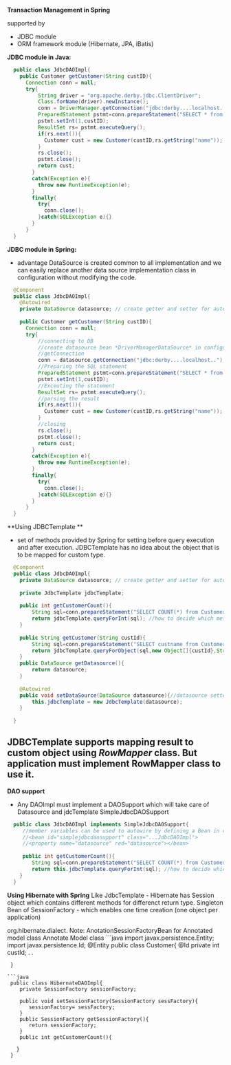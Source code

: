 **Transaction Management in Spring**

supported by
  - JDBC module
  - ORM framework module (Hibernate, JPA, iBatis)
  
**JDBC module in Java:**
```java
  public class JdbcDAOImpl{
    public Customer getCustomer(String custID){
      Connection conn = null;
      try{
          String driver = "org.apache.derby.jdbc.ClientDriver";
          Class.forName(driver).newInstance();
          conn = DriverManager.getConnection("jdbc:derby....localhost..");
          PreparedStatement pstmt=conn.prepareStatement("SELECT * from Customer where id =?");
          pstmt.setInt(1,custID);
          ResultSet rs= pstmt.executeQuery();
          if(rs.next()){
            Customer cust = new Customer(custID,rs.getString("name"));
          }
          rs.close();
          pstmt.close();
          return cust;
        }
        catch(Exception e){
          throw new RuntimeException(e);
        }
        finally{
          try{
            conn.close();
          }catch(SQLException e){}
        }
      }
  }
```
**JDBC module in Spring:**
  - advantage DataSource is created common to all implementation and we can easily replace another data source implementation class in configuration without modifying the code.
  
```java
  @Component
  public class JdbcDAOImpl{
    @Autowired
    private DataSource datasource; // create getter and setter for autowiring
    
    public Customer getCustomer(String custID){
      Connection conn = null;
      try{
          //connecting to DB
          //create datasource bean *DriverManagerDataSource* in configuration file and driverclass and url is specified in it.
          //getConnection
          conn = datasource.getConnection("jdbc:derby....localhost..");
          //Preparing the SQL statement
          PreparedStatement pstmt=conn.prepareStatement("SELECT * from Customer where id =?");
          pstmt.setInt(1,custID);
          //Exceuting the statement
          ResultSet rs= pstmt.executeQuery();
          //parsing the result
          if(rs.next()){
            Customer cust = new Customer(custID,rs.getString("name"));
          }
          //closing
          rs.close();
          pstmt.close();
          return cust;
        }
        catch(Exception e){
          throw new RuntimeException(e);
        }
        finally{
          try{
            conn.close();
          }catch(SQLException e){}
        }
      }
  }
```
**Using JDBCTemplate **
- set of methods provided by Spring for setting before query execution and after execution.
JDBCTemplate has no idea about the object that is to be mapped for custom type.
```java
  @Component
  public class JdbcDAOImpl{
    private DataSource datasource; // create getter and setter for autowiring
  
    private JdbcTemplate jdbcTemplate;
    
    public int getCustomerCount(){
        String sql=conn.prepareStatement("SELECT COUNT(*) from Customer");
        return jdbcTemplate.queryForInt(sql); //how to decide which method to be called - Using method given below in getCustomer()
    }
    
    public String getCustomer(String custId){
        String sql=conn.prepareStatement("SELECT custname from Customer where custId=?");
        return jdbcTemplate.queryForObject(sql,new Object[]{custId},String.class); //new object arr for arguments and datatype of return value is String
    }
    public DataSource getDatasource(){
        return datasource;
    }
    
    @Autowired
    public void setDataSource(DataSource datasource){//datasource setter is used to pass datasource to JDBCTemplate
        this.jdbcTemplate = new JdbcTemplate(datasource);
    }
    
  }
```
JDBCTemplate supports mapping result to custom object using *RowMapper* class.
But application must implement RowMapper class to use it.
------------------------------------------------------------------------------------------------------------------------

**DAO support**
- Any DAOImpl must implement a DAOSupport which will take care of Datasource and jdcTemplate
SimpleJdbcDAOSupport

```java
  public class JdbcDAOImpl implements SimpleJdbcDAOSupport{
     //member variables can be used to autowire by defining a Bean in configuration
     //<bean id="simplejdbcdaosupport" class="...JdbcDAOImpl">
     //<property name="datasource" red="datasource"></bean>
     
     public int getCustomerCount(){
        String sql=conn.prepareStatement("SELECT COUNT(*) from Customer");
        return this.jdbcTemplate.queryForInt(sql); //how to decide which method to be called - Using method given below in getCustomer()
    }
  }
  ```
**Using Hibernate with Spring**
Like JdbcTemplate - Hibernate has Session object which contains different methods for differenct return type.
Singleton Bean of SessionFactory - which enables one time creation (one object per application)  

<bean id="sessionFactory" class="org.springframework.orm.hibernate3.annotation.AnotationSessionFactoryBean">
  <property name="datasource" ref="datasource"/>
  <property name="packagesToScan" value="<package that contains model"/>
  <property name="hibernateProperties">
    <props>
      <prop key="dialect">org.hibernate.dialect.<DB's dialect></prop>
    </props>
  </property>
</bean>
Note: AnotationSessionFactoryBean  for Annotated model class
Annotate Model class
```java
   import javax.persistence.Entity;
   import javax.persistence.Id;
    @Entity
          public class Customer{
            @Id
            private int custId;
            .
            .
        
     }
 ```
```java
  public class HibernateDAOImpl{
     private SessionFactory sessionFactory;
     
     public void setSessionFactory(SessionFactory sessFactory){
        sessionFactory= sessFactory;
     }
     public SessionFactory getSessionFactory(){
        return sessionFactory;
     }
     public int getCustomerCount(){
       
    }
  }
  ```
